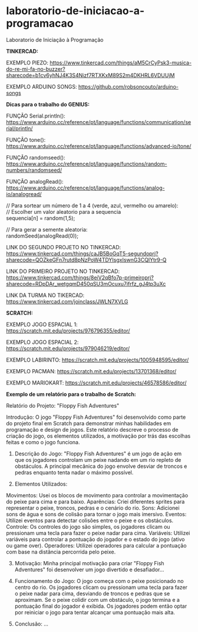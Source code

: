 # laboratorio-de-iniciacao-a-programacao
Laboratorio de Iniciação à Programação

**TINKERCAD:**

EXEMPLO PIEZO:
https://www.tinkercad.com/things/aM5CrCyPsk3-musica-do-re-mi-fa-no-buzzer?sharecode=b1cv6yhNJ4K3S4Nizf7RTXKxM89S2m4DKHRL6VDUUjM

EXEMPLO ARDUINO SONGS:
https://github.com/robsoncouto/arduino-songs

**Dicas para o trabalho do GENIUS:**<br>

FUNÇÃO Serial.println():
https://www.arduino.cc/reference/pt/language/functions/communication/serial/println/

FUNÇÃO tone():
https://www.arduino.cc/reference/pt/language/functions/advanced-io/tone/

FUNÇÃO randomseed():
https://www.arduino.cc/reference/pt/language/functions/random-numbers/randomseed/

FUNÇÃO analogRead():
https://www.arduino.cc/reference/pt/language/functions/analog-io/analogread/

// Para sortear um número de 1 a 4 (verde, azul, vermelho ou amarelo):<br>
// Escolher um valor aleatorio para a sequencia<br>
sequencia[n] = random(1,5);<br>

// Para gerar a semente aleatoria:<br>
randomSeed(analogRead(0));

LINK DO SEGUNDO PROJETO NO TINKERCAD:
https://www.tinkercad.com/things/caJB5BoGqT5-segundoprj?sharecode=QOZkeGFn7rutd8pNzPoW4TDYIsgxIswnG3CQIYtr9-Q

LINK DO PRIMEIRO PROJETO NO TINKERCAD:
https://www.tinkercad.com/things/8eiV2qBfo7p-primeiroprj?sharecode=RDpDAr_wetgqmD450qSU3mOcuxu7ifrfz_gJ4tp3uXc

LINK DA TURMA NO TIKERCAD:
https://www.tinkercad.com/joinclass/JWLN7XVLG

**SCRATCH:**

EXEMPLO JOGO ESPACIAL 1:
https://scratch.mit.edu/projects/976796355/editor/

EXEMPLO JOGO ESPACIAL 2:
https://scratch.mit.edu/projects/979046219/editor/

EXEMPLO LABIRINTO:
https://scratch.mit.edu/projects/1005948595/editor/

EXEMPLO PACMAN:
https://scratch.mit.edu/projects/13701368/editor/

EXEMPLO MARIOKART:
https://scratch.mit.edu/projects/46578586/editor/

**Exemplo de um relatório para o trabalho de Scratch:**

Relatório do Projeto: "Floppy Fish Adventures"

Introdução:
O jogo "Floppy Fish Adventures" foi desenvolvido como parte do projeto final em Scratch para demonstrar minhas habilidades em programação e design de jogos. Este relatório descreve o processo de criação do jogo, os elementos utilizados, a motivação por trás das escolhas feitas e como o jogo funciona.

1. Descrição do Jogo:
"Floppy Fish Adventures" é um jogo de ação em que os jogadores controlam um peixe nadando em um rio repleto de obstáculos. A principal mecânica do jogo envolve desviar de troncos e pedras enquanto tenta nadar o máximo possível.

2. Elementos Utilizados:

Movimentos: Usei os blocos de movimento para controlar a movimentação do peixe para cima e para baixo.
Aparências: Criei diferentes sprites para representar o peixe, troncos, pedras e o cenário do rio.
Sons: Adicionei sons de água e sons de colisão para tornar o jogo mais imersivo.
Eventos: Utilizei eventos para detectar colisões entre o peixe e os obstáculos.
Controle: Os controles do jogo são simples, os jogadores clicam ou pressionam uma tecla para fazer o peixe nadar para cima.
Variáveis: Utilizei variáveis para controlar a pontuação do jogador e o estado do jogo (ativo ou game over).
Operadores: Utilizei operadores para calcular a pontuação com base na distância percorrida pelo peixe.

3. Motivação:
Minha principal motivação para criar "Floppy Fish Adventures" foi desenvolver um jogo divertido e desafiador… 

4. Funcionamento do Jogo:
O jogo começa com o peixe posicionado no centro do rio. Os jogadores clicam ou pressionam uma tecla para fazer o peixe nadar para cima, desviando de troncos e pedras que se aproximam. Se o peixe colidir com um obstáculo, o jogo termina e a pontuação final do jogador é exibida. Os jogadores podem então optar por reiniciar o jogo para tentar alcançar uma pontuação mais alta.

5. Conclusão:
…
